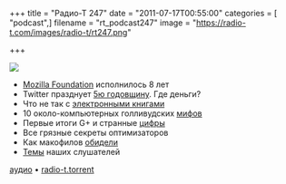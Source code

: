 +++
title = "Радио-Т 247"
date = "2011-07-17T00:55:00"
categories = [ "podcast",]
filename = "rt_podcast247"
image = "https://radio-t.com/images/radio-t/rt247.png"

+++

![](https://radio-t.com/images/radio-t/rt247.png)

- [Mozilla Foundation](http://habrahabr.ru/blogs/mozilla/124276/) исполнилось 8 лет
- Twitter празднует [5ю годовщину](http://www.fastcompany.com/1767242/happy-5th-birthday-twitter-love-google-facebook-aol). Где деньги?
- Что не так с [электронными книгами](http://habrahabr.ru/blogs/ebooks/123853/)
- 10 около-компьютерных голливудских [мифов](http://www.maximumpc.com/article/features/does_not_compute_10_pc_myths_movies_and_television)
- Первые итоги G+ и странные [цифры](http://techcrunch.com/2011/07/14/larry-page-on-google-over-10-million-users-1-billion-items-shared/)
- Все грязные секреты оптимизаторов
- Как макофилов [обидели](http://forkbombr.net/no-lion/)
- [Темы](/p/2011/07/12/prep-247/) наших слушателей

[аудио](https://archive.rucast.net/radio-t/media/rt_podcast247.mp3) • [radio-t.torrent](http://www.radio-t.com/torrents/rt_podcast247.mp3.torrent)<audio src="https://archive.rucast.net/radio-t/media/rt_podcast247.mp3" preload="none"></audio>
